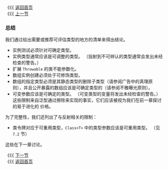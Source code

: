 《《《 [返回首页](../README.md)       <br/>
《《《 [上一节](09_Arrays_as_a_Deprecated_Type.md)

### 总结

我们通过给出需要或推荐可评估类型的地方的清单来得出结论。

- 实例测试必须针对可确定类型。
- 实例类型通常应该是可调整的类型。 （投射到不可辨认的类型通常会发出未经检查的警告。）
- 扩展 `Throwable` 的类不能参数化。
- 数组实例创建必须处于可修饰类型。
- 数组的指定类型必须是其静态类型的删除子类型（请参阅广告中的真理原则），并且公开暴露的数组应该是可确定类型的（请参阅不雅曝光原则）。
- 可变参数应该是可确定的类型。 （可变类型的变量将发出未经检查的警告。）这些限制来自泛型通过擦除来实现的事实，它们应该被视为我们在前一章探讨的易于进化的
价格。

为了完整性，我们还列出了与反射相关的限制：
- 类令牌对应于可重用类型，`Class<T>` 中的类型参数应该是可重用类型。 （见 `7.2` 节）

这些在下一章讨论。

《《《 [下一节](../ch07/00_Reflection.md)      <br/>
《《《 [返回首页](../README.md)
